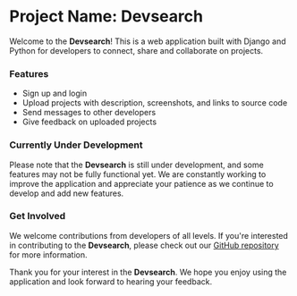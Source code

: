 # Project Name: Devsearch

Welcome to the **Devsearch**! This is a web application built with Django and Python for developers to connect, share and collaborate on projects. 

### Features
- Sign up and login
- Upload projects with description, screenshots, and links to source code
- Send messages to other developers
- Give feedback on uploaded projects

### Currently Under Development
Please note that the **Devsearch** is still under development, and some features may not be fully functional yet. We are constantly working to improve the application and appreciate your patience as we continue to develop and add new features.

### Get Involved
We welcome contributions from developers of all levels. If you're interested in contributing to the **Devsearch**, please check out our [GitHub repository](https://github.com/iioan/devsearch) for more information.

Thank you for your interest in the **Devsearch**. We hope you enjoy using the application and look forward to hearing your feedback.
